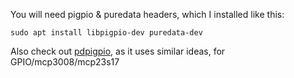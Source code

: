 You will need pigpio & puredata headers, which I installed like this:

```
sudo apt install libpigpio-dev puredata-dev
```

Also check out [pdpigpio](https://github.com/nullpainter/pdpigpio), as it uses similar ideas, for GPIO/mcp3008/mcp23s17